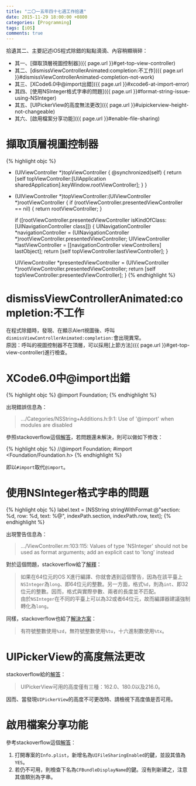 ```yaml
---
title: "二〇一五年四十七週工作拾遺"
date: 2015-11-29 18:00:00 +0800
categories: [Programming]
tags: [iOS]
comments: true
---
```


拾遺其二、主要記述iOS程式除錯的點點滴滴、內容稍顯瑣碎：  

- 其一、[擷取頂層視圖控制器]({{ page.url }}#get-top-view-controller)  
- 其二、[dismissViewControllerAnimated:completion:不工作]({{ page.url }}#dismissViewControllerAnimated-completion-not-work)  
- 其三、[XCode6.0中@import出錯]({{ page.url }}#xcode6-at-import-error)  
- 其四、[使用NSInteger格式字串的問題]({{ page.url }}#format-string-issue-using-NSInteger)  
- 其五、[UIPickerView的高度無法更改]({{ page.url }}#uipickerview-height-not-changeable)  
- 其六、[啟用檔案分享功能]({{ page.url }}#enable-file-sharing)  

<!-- more -->

# <a name="get-top-view-controller"></a>擷取頂層視圖控制器

{% highlight objc %}
+ (UIViewController *)topViewController {
    @synchronized(self) {
        return [self topViewController:[UIApplication sharedApplication].keyWindow.rootViewController];
    }
}

+ (UIViewController *)topViewController:(UIViewController *)rootViewController {
    if (rootViewController.presentedViewController == nil) {
        return rootViewController;
    }
    
    if ([rootViewController.presentedViewController isKindOfClass:[UINavigationController class]]) {
        UINavigationController *navigationController = (UINavigationController *)rootViewController.presentedViewController;
        UIViewController *lastViewController = [[navigationController viewControllers] lastObject];
        return [self topViewController:lastViewController];
    }
    
    UIViewController *presentedViewController = (UIViewController *)rootViewController.presentedViewController;
    return [self topViewController:presentedViewController];
}
{% endhighlight %}

# <a name="dismissViewControllerAnimated-completion-not-work"></a>dismissViewControllerAnimated:completion:不工作

在程式除錯時，發現、在顯示Alert視圖後、呼叫`dismissViewControllerAnimated:completion:`會出現異常。  
原因：呼叫的視圖控制器不在頂層，可以採用[上節方法]({{ page.url }}#get-top-view-controller)進行檢查。  

# <a name="xcode6-at-import-error"></a>XCode6.0中@import出錯

{% highlight objc %}
@import Foundation;
{% endhighlight %}

出現錯誤信息為：  

> .../Categories/NSString+Additions.h:9:1: Use of '@import' when modules are disabled

參照stackoverflow這個[解答](https://stackoverflow.com/a/25883210/2518851)，若問題還未解決，則可以做如下修改：

{% highlight objc %}
//@import Foundation;
#import <Foundation/Foundation.h>
{% endhighlight %}

即以`#import`取代`@import`。  

# <a name="format-string-issue-using-NSInteger"></a>使用NSInteger格式字串的問題  

{% highlight objc %}
label.text = [NSString stringWithFormat:@"section: %d, row: %d, text: %@", indexPath.section, indexPath.row, text];
{% endhighlight %}

出現警告信息為：  

> .../ViewController.m:103:115: Values of type 'NSInteger' should not be used as format arguments; add an explicit cast to 'long' instead

對於這個問題，stackoverflow給了[解釋](https://stackoverflow.com/a/16076218/2518851)：  

> 如果在64位元的OS X進行編譯、你就會遇到這個警告，因為在該平臺上`NSInteger`為`long`、即64位元的整數。另一方面，格式`%d`，則為`int`、即32位元的整數。因而，格式與實際參數、兩者的長度並不匹配。  
> 由於`NSInteger`在不同的平臺上可以為32或者64位元，故而編譯器建議強制轉化為`long`。  

同樣，stackoverflow也給了[解決方案](https://stackoverflow.com/a/4405041/2518851)：  

> 有符號整數使用`%zd`，無符號整數使用`%tu`，十六進制數使用`%tx`。  

# <a name="uipickerview-height-not-changeable"></a>UIPickerView的高度無法更改  

stackoverflow給的[解答](https://stackoverflow.com/a/12473679/2518851)：

> UIPickerView可用的高度僅有三種：162.0、180.0以及216.0。  

因而、當發現`UIPickerView`的高度不可更改時、請檢視下高度值是否可用。  

# <a name="enable-file-sharing"></a>啟用檔案分享功能  

參考stackoverflow這個[解答](https://stackoverflow.com/a/6029954/2518851)：  

1. 打開專案的`Info.plist`，新增名為`UIFileSharingEnabled`的鍵，並設其值為`YES`。  
2. 若仍不可用，則檢查下名為`CFBundleDisplayName`的鍵。沒有則新建之，注意其值類別為字串。  
